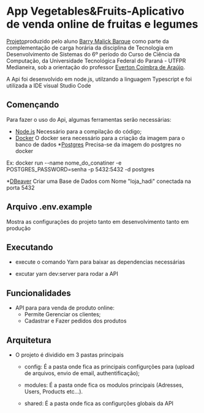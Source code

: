 # App Vegetables&Fruits-Aplicativo de venda online de fruitas e legumes


[Projeto](https://github.com/BarryMBarque/ApiVegetable)produzido pelo aluno [Barry Malick Barque](https://github.com/BarryMBarque) como parte da complementação de carga horária da disciplina de Tecnologia em Desenvolvimento de Sistemas do 6º período do Curso de Ciência da Computação, da Universidade Tecnológica Federal do Paraná - UTFPR Medianeira, sob a orientação do professor [Everton Coimbra de Araújo](https://github.com/evertonfoz).


A Api foi desenvolvido em node.js, utilzando a linguagem Typescript e foi utilizada a IDE visual Studio Code


## Començando
Para fazer o uso do Api, algumas ferramentas serão necessárias:

* [Node.js](https://nodejs.org/pt-br/download/package-manager/) Necessário para a compilação do código;
* [Docker](https://www.docker.com/get-started) O docker sera necessário para a criação da imagem para o banco de dados
*[Postgres](https://hub.docker.com/_/postgres) Precisa-se da imagem do postgres no docker

Ex: docker run  --name nome_do_conatiner -e POSTGRES_PASSWORD=senha -p 5432:5432 -d postgres

*[DBeaver](https://dbeaver.com/download/) Criar uma Base de Dados com Nome "loja_hadi" conectada na porta 5432 



## Arquivo .env.example 
Mostra as configurações do projeto tanto em desenvolvimento tanto em produção

  
## Executando
* execute o comando Yarn para baixar as dependencias necessárias

* excutar yarn dev:server para rodar a API

## Funcionalidades
* API para para venda de  produto online:
  * Permite Gerenciar os clientes;
  * Cadastrar e Fazer pedidos dos produtos
  
## Arquitetura
* O projeto é dividido em 3 pastas principais 
  * config: É a pasta onde fica as principais configurções para (upload de arquivos, envio de email, authentificação);
   
  * modules: É a pasta onde fica os modulos principais (Adresses, Users, Products etc...).
  
  * shared: É a pasta onde fica as configurções globais da API
